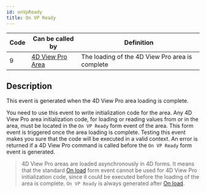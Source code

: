 ```yaml
---
id: onVpReady
title: On VP Ready
---
```


|Code|Can be called by|Definition|  
|---|---|---|
|9|[4D View Pro Area](FormObjects/viewProArea_overview.md)|The loading of the 4D View Pro area is complete|


## Description

This event is generated when the 4D View Pro area loading is complete. 

You need to use this event to write initialization code for the area. Any 4D View Pro area initialization code, for loading or reading values from or in the area, must be located in the `On VP Ready` form event of the area. This form event is triggered once the area loading is complete. Testing this event makes you sure that the code will be executed in a valid context. An error is returned if a 4D View Pro command is called before the `On VP Ready` form event is generated.

> 4D View Pro areas are loaded asynchronously in 4D forms. It means that the standard [On load](onLoad.md) form event cannot be used for 4D View Pro initialization code, since it could be executed before the loading of the area is complete. `On VP Ready` is always generated after [On load](onLoad.md).